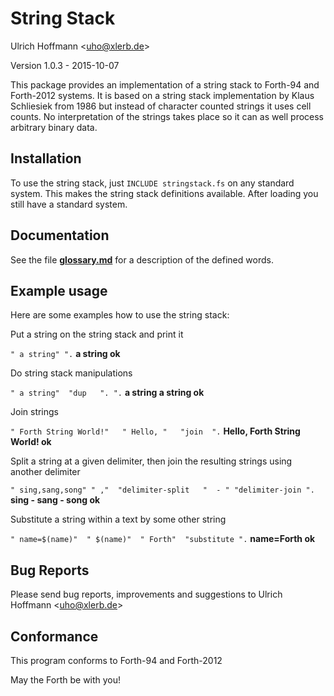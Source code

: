String Stack
============

Ulrich Hoffmann <<uho@xlerb.de>>

Version 1.0.3 - 2015-10-07

This package provides an implementation of a string stack to Forth-94 and Forth-2012 systems.
It is based on a string stack implementation by Klaus Schliesiek from 1986 but instead of
character counted strings it uses cell counts. No interpretation of the strings takes place so
it can as well process arbitrary binary data.

## Installation

To use the string stack, just `INCLUDE stringstack.fs` on any standard system. This makes
the string stack definitions available. After loading you still have a standard system.

## Documentation

See the file [**glossary.md**](glossary.md) for a description of the defined words.

## Example usage

Here are some examples how to use the string stack:

Put a string on the string stack and print it

`" a string" ".`  **a string ok**

Do string stack manipulations

`" a string"  "dup   ". ".`  **a string  a string ok**

Join strings

`" Forth String World!"   " Hello, "   "join  ".`  **Hello, Forth String World! ok**

Split a string at a given delimiter, then join the resulting strings using another delimiter

`" sing,sang,song" " ,"  "delimiter-split   "  - " "delimiter-join ".`  **sing - sang - song ok**

Substitute a string within a text by some other string

`" name=$(name)"  " $(name)"  " Forth"  "substitute ".`   **name=Forth ok**

## Bug Reports

Please send bug reports, improvements and suggestions to Ulrich Hoffmann <<uho@xlerb.de>>

## Conformance

This program conforms to Forth-94 and Forth-2012

May the Forth be with you!
